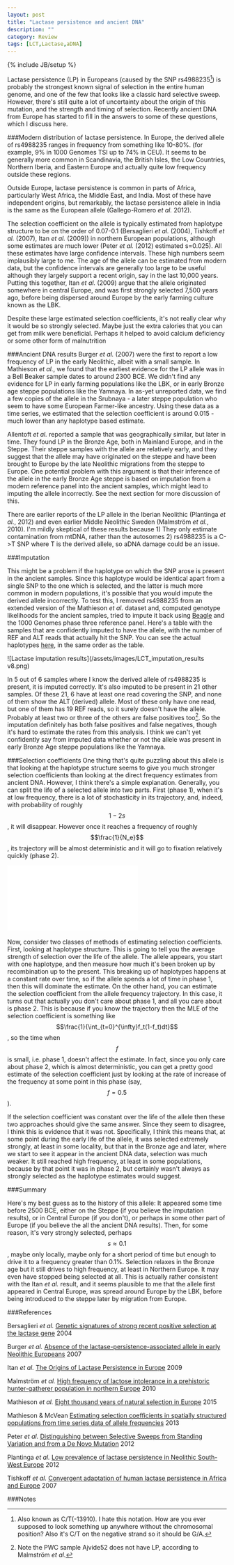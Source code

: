 ```yaml
---
layout: post
title: "Lactase persistence and ancient DNA"
description: ""
category: Review
tags: [LCT,Lactase,aDNA]
---
```

{% include JB/setup %}

Lactase persistence (LP) in Europeans (caused by the SNP rs4988235[^NAME]) is probably the strongest known signal of selection in the entire human genome, and one of the few that looks like a classic hard selective sweep. However, there's still quite a lot of uncertainty about the origin of this mutation, and the strength and timing of selection. Recently ancient DNA from Europe has started to fill in the answers to some of these questions, which I discuss here.

###Modern distribution of lactase persistence. 
In Europe, the derived allele of rs4988235 ranges in frequency from something like 10-80%. (for example, 9% in 1000 Genomes TSI up to 74% in CEU). It seems to be generally more common in Scandinavia, the British Isles, the Low Countries, Northern Iberia, and Eastern Europe and actually quite low frequency outside these regions. 

Outside Europe, lactase persistence is common in parts of Africa, particularly West Africa, the Middle East, and India. Most of these have independent origins, but remarkably, the lactase persistence allele in India is the same as the European allele (Gallego-Romero *et al.* 2012).

The selection coefficient on the allele is typically estimated from haplotype structure to be on the order of 0.07-0.1 (Bersaglieri *et al.* (2004), Tishkoff *et al.* (2007), Itan *et al.* (2009)) in northern European populations, although some estimates are much lower (Peter *et al.* (2012) estimated s=0.025). All these estimates have large confidence intervals. These high numbers seem implausibly large to me. The age of the allele can be estimated from modern data, but the confidence intervals are generally too large to be useful although they largely support a recent origin, say in the last 10,000 years. Putting this together, Itan *et al.* (2009) argue that the allele originated somewhere in central Europe, and was first strongly selected 7,500 years ago, before being dispersed around Europe by the early farming culture known as the LBK.  

Despite these large estimated selection coefficients, it's not really clear why it would be so strongly selected. Maybe just the extra calories that you can get from milk were beneficial. Perhaps it helped to avoid calcium deficiency or some other form of malnutrition

###Ancient DNA results
Burger *et al.* (2007) were the first to report a low frequency of LP in the early Neolithic, albeit with a small sample. In Mathieson *et al.*, we found that the earliest evidence for the LP allele was in a Bell Beaker sample dates to around 2300 BCE. We didn't find any evidence for LP in early farming populations like the LBK, or in early Bronze age steppe populations like the Yamnaya. In as-yet unreported data, we find a few copies of the allele in the Srubnaya - a later steppe population who seem to have some European Farmer-like ancestry. Using these data as a time series, we estimated that the selection coefficient is around 0.015 - much lower than any haplotype based estimate. 

Allentoft *et al.* reported a sample that was geographically similar, but later in time. They found LP in the Bronze Age, both in Mainland Europe, and in the Steppe. Their steppe samples with the allele are relatively early, and they suggest that the allele may have originated on the steppe and have been brought to Europe by the late Neolithic migrations from the steppe to Europe. One potential problem with this argument is that their inference of the allele in the early Bronze Age steppe is based on imputation from a modern reference panel into the ancient samples, which might lead to imputing the allele incorrectly. See the next section for more discussion of this. 

There are earlier reports of the LP allele in the Iberian Neolithic (Plantinga *et al.*, 2012) and even earlier Middle Neolithic Sweden (Malmström *et al.*, 2010). I'm mildly skeptical of these results because 1) They only estimate contamination from mtDNA, rather than the autosomes 2) rs4988235 is a C->T SNP where T is the derived allele, so aDNA damage could be an issue.

###Imputation

This might be a problem if the haplotype on which the SNP arose is present in the ancient samples. Since this haplotype would be identical apart from a single SNP to the one which is selected, and the latter is much more common in modern populations, it's possible that you would impute the derived allele incorrectly. To test this, I removed rs4988235 from an extended version of the Mathieson *et al.* dataset and, computed genotype likelihoods for the ancient samples, tried to impute it back using [Beagle](http://faculty.washington.edu/browning/beagle/beagle.html) and the 1000 Genomes phase three reference panel. Here's a table with the samples that are confidently imputed to have the allele, with the number of REF and ALT reads that actually hit the SNP. You can see the actual haplotypes [here](/assets/images/LCT_haplotype_subsampled.pdf), in the same order as the table. 

![Lactase imputation results](/assets/images/LCT_imputation_results v8.png)

In 5 out of 6 samples where I know the derived allele of rs4988235 is present, it is imputed correctly. It's also imputed to be present in 21 other samples. Of these 21, 6 have at least one read covering the SNP, and none of them show the ALT (derived) allele. Most of these only have one read, but one of them has 19 REF reads, so it surely doesn't have the allele. Probably at least two or three of the others are false positives too[^AJVIDE]. So the imputation definitely has both false positives and false negatives, though it's hard to estimate the rates from this analysis. I think we can't yet confidently say from imputed data whether or not the allele was present in early Bronze Age steppe populations like the Yamnaya. 

###Selection coefficients
One thing that's quite puzzling about this allele is that looking at the haplotype structure seems to give you much stronger selection coefficients than looking at the direct frequency estimates from ancient DNA. However, I think there's a simple explanation. Generally, you can split the life of a selected allele into two parts. First (phase 1), when it's at low frequency, there is a lot of stochasticity in its trajectory, and, indeed, with probability of roughly $$1-2s$$, it will disappear. However once it reaches a frequency of roughly $$\frac{1}{N_e}$$, its trajectory will be almost deterministic and it will go to fixation relatively quickly (phase 2). 

![Allele frequency cartoon](/assets/images/selected_allele_cartoon.pdf)

Now, consider two classes of methods of estimating selection coefficients. First, looking at haplotype structure. This is going to tell you the average strength of selection over the life of the allele. The allele appears, you start with one haplotype, and then measure how much it's been broken up by recombination up to the present. This breaking up of haplotypes happens at a constant rate over time, so if the allele spends a lot of time in phase 1, then this will dominate the estimate. On the other hand, you can estimate the selection coefficient from the allele frequency trajectory. In this case, it turns out that actually you don't care about phase 1, and all you care about is phase 2. This is because if you know the trajectory then the MLE of the selection coefficient is something like $$\frac{1}{\int_{t=0}^{\infty}f_t(1-f_t)dt}$$, so the time when $$f$$ is small, i.e. phase 1, doesn't affect the estimate. In fact, since you only care about phase 2, which is almost deterministic, you can get a pretty good estimate of the selection coefficient just by looking at the rate of increase of the frequency at some point in this phase (say, $$f=0.5$$). 

If the selection coefficient was constant over the life of the allele then these two approaches should give the same answer. Since they seem to disagree, I think this is evidence that it was not. Specifically, I think this means that, at some point during the early life of the allele, it was selected extremely strongly, at least in some locality, but that in the Bronze age and later, where we start to see it appear in the ancient DNA data, selection was much weaker. It still reached high frequency, at least in some populations, because by that point it was in phase 2, but certainly wasn't always as strongly selected as the haplotype estimates would suggest. 

###Summary

Here's my best guess as to the history of this allele: It appeared some time before 2500 BCE, either on the Steppe (if you believe the imputation results), or in Central Europe (if you don't), or perhaps in some other part of Europe (if you believe the all the ancient DNA results). Then, for some reason, it's very strongly selected, perhaps $$s\approx0.1$$, maybe only locally, maybe only for a short period of time but enough to drive it to a frequency greater than 0.1%. Selection relaxes in the Bronze age but it still drives to high frequency, at least in Northern Europe. It may even have stopped being selected at all. This is actually rather consistent with the Itan *et al.* result, and it  seems plausible to me that the allele first appeared in Central Europe, was spread around Europe by the LBK, before being introduced to the steppe later by migration from Europe. 

###References

Bersaglieri *et al.* [Genetic signatures of strong recent positive selection at the lactase gene](http://www.ncbi.nlm.nih.gov/pubmed/15114531) 2004

Burger *et al.* [Absence of the lactase-persistence-associated allele in early Neolithic Europeans](http://www.pnas.org/content/104/10/3736.full) 2007

Itan *et al.* [The Origins of Lactase Persistence in Europe](http://journals.plos.org/ploscompbiol/article?id=10.1371/journal.pcbi.1000491) 2009

Malmström *et al.* [High frequency of lactose intolerance in a prehistoric hunter-gatherer population in northern Europe](http://www.biomedcentral.com/1471-2148/10/89) 2010

Mathieson *et al.* [Eight thousand years of natural selection in Europe](http://biorxiv.org/content/early/2015/03/13/016477) 2015

Mathieson & McVean [Estimating selection coefficients in spatially structured populations from time series data of allele frequencies](http://www.ncbi.nlm.nih.gov/pubmed/23307902) 2013

Peter *et al.* [Distinguishing between Selective Sweeps from Standing Variation and from a De Novo Mutation](http://journals.plos.org/plosgenetics/article?id=10.1371/journal.pgen.1003011) 2012

Plantinga *et al.* [Low prevalence of lactase persistence in Neolithic South-West Europe](http://www.ncbi.nlm.nih.gov/pubmed/22234158) 2012

Tishkoff *et al.* [Convergent adaptation of human lactase persistence in Africa and Europe](http://www.ncbi.nlm.nih.gov/pubmed/17159977) 2007

###Notes

[^NAME]: Also known as C/T(-13910). I hate this notation. How are you ever supposed to look something up anywhere without the chromosomal position? Also it's C/T on the negative strand so it should be G/A.  

[^AJVIDE]: Note the PWC sample Ajvide52 does not have LP, according to Malmström *et al.*